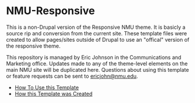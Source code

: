 NMU-Responsive
==============

This is a non-Drupal version of the Responsive NMU theme. It is basicly a source rip and conversion from the current site.  These template files were created to allow pages/sites outside of Drupal to use an "offical" version of the responsive theme.

This repository is managed by Eric Johnson in the Communications and Marketing office.  Updates made to any of the theme-level elements on the main NMU site will be duplicated here.  Questions about using this template or feature requests can be sent to ericjohn@nmu.edu.

+	[How To Use this Template](https://github.com/johns996/NMU-Responsive/blob/master/HowToUse.md)
+	[How this Template was Created](https://github.com/johns996/NMU-Responsive/blob/master/HowToCreate.md)
